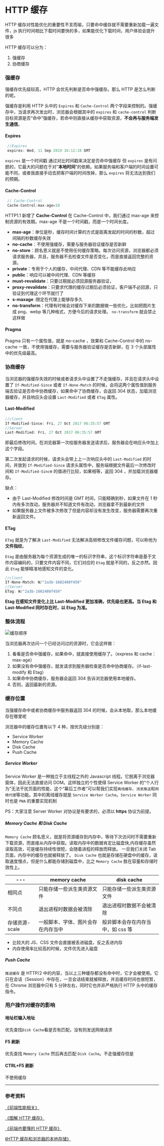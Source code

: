 # HTTP 缓存

HTTP 缓存对性能优化的重要性不言而喻，只要命中缓存就不需要重新加载一遍文件，js 执行时间相比下载时间要快的多，如果能优化下载时间，用户体验会提升很多

HTTP 缓存可以分为：

1. 强缓存
2. 协商缓存

### 强缓存

强缓存优先级较高，HTTP 会优先判断是否命中强缓存。那么 HTTP 是怎么判断的呢。

强缓存是利用 HTTP 头中的 `Expires` 和 `Cache-Control` 两个字段来控制的。强缓存中，当请求再次发出时，浏览器会根据其中的 `expires` 和 `cache-control` 判断目标资源是否“命中”强缓存，若命中则直接从缓存中获取资源，**不会再与服务端发生通信**。

#### Expires

```javascript
 //Expires
 expires: Wed, 11 Sep 2019 16:12:18 GMT
```

`expires` 是一个时间戳 通过对比时间戳来决定是否命中强缓存
但 `expires` 是有问题的，它最大的问题在于对“**本地时间**”的依赖。如果服务端和客户端的时间设置可能不同，或者我直接手动去把客户端的时间改掉，那么 `expires` 将无法达到我们的预期。

#### Cache-Control

```javascript
 // Cache-Control
 Cache-Control:max-age=10
```

HTTP1.1 新增了 **Cache-Control**
在 Cache-Control 中，我们通过 max-age 来控制资源的有效期。max-age 不是一个时间戳，而是一个时间长度。

- **max-age**：单位是秒，缓存时间计算的方式是距离发起的时间的秒数，超过间隔的秒数缓存失效
- **no-cache**：不使用强缓存，需要与服务器验证缓存是否新鲜
- **no-store**：顾名思义就是不使用任何缓存策略。每次访问资源，浏览器都必须请求服务器，并且，服务器不去检查文件是否变化，而是直接返回完整的资源。
- **private**：专用于个人的缓存，中间代理、CDN 等不能缓存此响应
- **public**：响应可以被中间代理、CDN 等缓存
- **must-revalidate**：只要过期就必须回源服务器验证，
- **proxy-revalidate**：只要求代理的缓存过期后必须验证，客户端不必回源，只验证到代理这个环节就行了
- **s-maxage** :限定在代理上能够存多久
- **no-transform**：代理有时候会对缓存下来的数据做一些优化，比如把图片生成 png、webp 等几种格式，方便今后的请求处理。 `no-transform` 就会禁止这样做

#### Pragma

Pragma 只有一个属性值，就是 no-cache ，效果和 Cache-Control 中的 no-cache 一致，不使用强缓存，需要与服务器验证缓存是否新鲜，在 3 个头部属性中的优先级最高。

### 协商缓存

当浏览器的强缓存失效的时候或者请求头中设置了不走强缓存，并且在请求头中设置了 `If-Modified-Since` 或者 `If-None-Match` 的时候，会将这两个属性值到服务端去验证是否命中协商缓存，如果命中了协商缓存，会返回 304 状态，加载浏览器缓存，并且响应头会设置 `Last-Modified` 或者 `ETag` 属性。

#### Last-Modified

```javascript
//client
If-Modified-Since: Fri, 27 Oct 2017 06:35:57 GMT
//Server
Last-Modified: Fri, 27 Oct 2017 06:35:57 GMT
```

即最后修改时间。在浏览器第一次给服务器发送请求后，服务器会在响应头中加上这个字段。

第二次发起请求的时候，请求头会带上上一次响应头中的 `Last-Modified` 的时间，并放到 `If-Modified-Since` 请求头属性中，服务端根据文件最后一次修改时间和 `If-Modified-Sinc`e 的值进行比较，如果相等，返回 304 ，并加载浏览器缓存。

缺点：

- 由于 Last-Modified 修改时间是 GMT 时间，只能精确到秒，如果文件在 1 秒内有多次改动，服务器并不知道文件有改动，浏览器拿不到最新的文件
- 如果服务器上文件被多次修改了但是内容却没有发生改变，服务器需要再次重新返回文件。

#### ETag

`ETag` 就是为了解决 `Last-Modified` 无法解决高频修改文件缓存问题，可以称他为 **文件指纹**。

`Etag` 是由服务器为每个资源生成的唯一的标识字符串，这个标识字符串是基于文件内容编码的，只要文件内容不同，它们对应的 `Etag` 就是不同的，反之亦然。因此 `Etag` 能够精准地感知文件的变化。

```javascript
//client
If-None-Match: W/"2a3b-1602480f459"
//Server
ETag: W/"2a3b-1602480f459"
```

**Etag 在感知文件变化上比 Last-Modified 更加准确，优先级也更高。当 Etag 和 Last-Modified 同时存在时，以 Etag 为准。**

### 整体流程

<img :src="$withBase('/HTTP/clipboard.png')" alt="缓存顺序">

当浏览器再次访问一个已经访问过的资源时，它会这样做：

1. 看看是否命中强缓存，如果命中，就直接使用缓存了。（express 和 cache：max-age）
2. 如果没有命中强缓存，就发请求到服务器检查是否命中协商缓存。（if-last-modify 和 Etag）
3. 如果命中协商缓存，服务器会返回 304 告诉浏览器使用本地缓存。
4. 否则，返回最新的资源。

### 缓存位置

当强缓存命中或者协商缓存中服务器返回 304 的时候，会从本地取，那么本地缓存在哪里呢

浏览器中的缓存位置有以下 4 种，按优先级分别是：

- Service Worker
- Memory Cache
- Disk Cache
- Push Cache

##### Service Worker

Service Worker 是一种独立于主线程之外的 Javascript 线程。它脱离于浏览器窗体，因此无法直接访问 DOM。这样独立的个性使得 Service Worker 的“个人行为”无法干扰页面的性能，这个“幕后工作者”可以帮我们实现`离线缓存`、`消息推送`和`网络代理`等功能。其中的离线缓存就是 `Service Worker Cache`。`Service Worker` 同时也是 `PWA` 的重要实现机制

PS：大家注意 Server Worker 对协议是有要求的，必须以 **https** 协议为前提。

##### Memory Cache 和 Disk Cache

`Memory Cache` 顾名思义，就是将资源缓存到内存中，等待下次访问时不需要重新下载资源，而直接从内存中获取。读取内存中的数据肯定比磁盘快,内存缓存虽然读取高效，可是缓存持续性很短，会随着进程的释放而释放。 一旦我们关闭 Tab 页面，内存中的缓存也就被释放了。
`Disk Cache` 也就是存储在硬盘中的缓存，读取速度慢点，但是什么都能存储到磁盘中，比之 `Memory Cache` 胜在容量和存储时效性上。

| ---            | memory cache                       | disk cache                        |
| -------------- | ---------------------------------- | --------------------------------- |
| 相同点         | 只能存储一些派生类资源文件         | 只能存储一些派生类资源文件        |
| 不同点         | 退出进程时数据会被清除             | 退出进程时数据不会被清除          |
| 存储资源-scale | 一般脚本、字体、图片会存在内存当中 | 般非脚本会存在内存当中，如 css 等 |

- 比较大的 JS、CSS 文件会直接被丢进磁盘，反之丢进内存
- 内存使用率比较高的时候，文件优先进入磁盘

##### Push Cache

`推送缓存` 是 HTTP/2 中的内容，当以上三种缓存都没有命中时，它才会被使用。它只在会话（Session）中存在，一旦会话结束就被释放，并且缓存时间也很短暂，在 Chrome 浏览器中只有 5 分钟左右，同时它也并非严格执行 HTTP 头中的缓存指令。

### 用户操作对缓存的影响

#### 地址栏输入地址

优先查找`Disk Cache`看是否有匹配，没有则发送网络请求

#### F5 刷新

优先查找 `Memory Cache` 然后再去匹配 `Disk Cache`。不走强缓存但是

#### CTRL+F5 刷新

不使用缓存

---

### 参考资料

[《前端性能相关》](http://47.98.159.95/my_blog/perform/001.html#%E5%8D%8F%E5%95%86%E7%BC%93%E5%AD%98)

[《图解 HTTP 缓存》](https://juejin.im/post/5eb7f811f265da7bbc7cc5bd)

[《前端也要懂的 HTTP 缓存》](https://juejin.im/post/5b70edd4f265da27df0938bc#heading-7)

[《HTTP 缓存和浏览器的本地存储》](https://segmentfault.com/a/1190000020086923)

